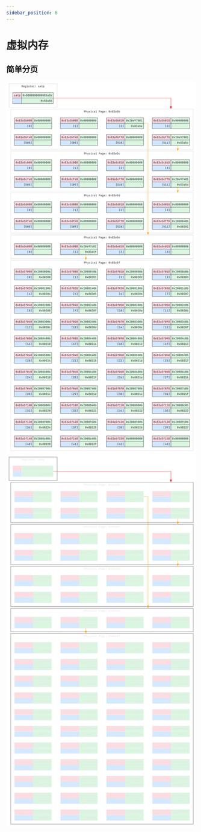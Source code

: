 ```yaml
---
sidebar_position: 6
---
```


# 虚拟内存

## 简单分页

![memory.svg](svg/light/memory.svg#gh-light-mode-only)
![memory.svg](svg/dark/memory.svg#gh-dark-mode-only)
